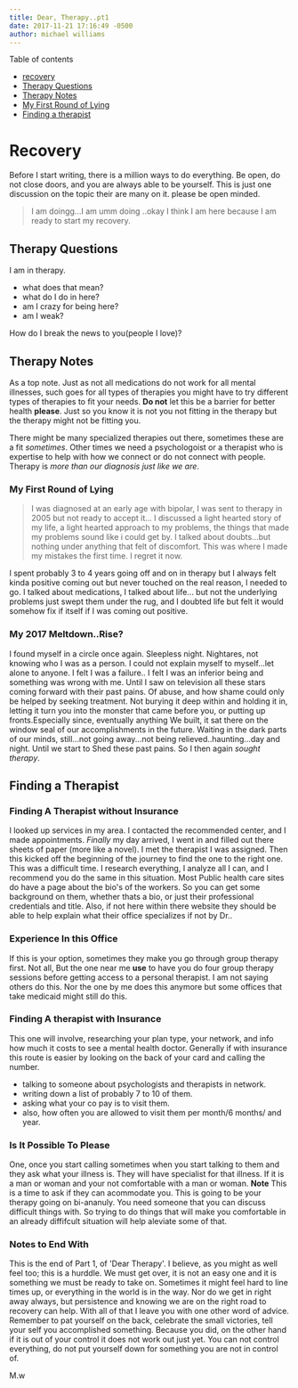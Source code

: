 ```yaml
---
title: Dear, Therapy..pt1
date: 2017-11-21 17:16:49 -0500
author: michael williams 
---
```

Table of contents
- [recovery](#recovery)
- [Therapy Questions](#therapy-questions)
- [Therapy Notes](#therapy-notes)
- [My First Round of Lying](#my-first-round-of-lying)
- [Finding a therapist](#finding-a-therapist)


# Recovery

Before I start writing, there is a million ways to do everything.
Be open, do not close doors, and you are always able to be yourself.
This is just one discussion on the topic their are many on it. please be open minded.

>I am doingg...I am umm doing ..okay I think I am here because I am ready to start my recovery.

## Therapy Questions

I am in therapy. 
- what does that mean?
- what do I do in here?
- am I crazy for being here?
- am I weak?

How do I break the news to you(people I love)?

## Therapy Notes

As a top note. Just as not all medications do not work for all mental illnesses, such goes for all types of therapies you might have to try different types of therapies to fit your needs. **Do not** let this be a barrier for better health **please**. Just so you know it is not you not fitting in the therapy but the therapy might not be fitting you.

There might be many specialized therapies out there, sometimes these are a fit _sometimes_. Other times we need a psychologoist or a therapist who is expertise to help with how we connect or do not connect with people. Therapy is _more than our diagnosis just like we are_. 

### My First Round of Lying 

>I was diagnosed at an early age with bipolar, I was sent to therapy in 2005 but not ready to accept it... I discussed a light hearted story of my life, a light hearted approach to my problems, the things that made my problems sound like i could get by. I talked about doubts...but nothing under anything that felt of discomfort. This was where I made my mistakes the first time. I regret it now.

I spent probably 3 to 4 years going off and on in therapy but I always felt kinda positive coming out but never touched on the real reason, I needed to go. I talked about medications, I talked about life... but not the underlying problems just swept them under the rug, and I doubted life but felt it would somehow fix if itself if I was coming out positive.

### My 2017 Meltdown..Rise?

I found myself in a circle once again. Sleepless night. Nightares, not knowing who I was as a person. I could not explain myself to myself...let alone to anyone. I felt I was a failure.. I felt I was an inferior being and something was wrong with me. Until I saw on television all these stars coming forward with their past pains. Of abuse, and how shame could only be helped by seeking treatment. Not burying it deep within and holding it in, letting it turn you into the monster that came before you, or putting up fronts.Especially since, eventually anything We built, it sat there on the window seal of our accomplishments in the future. Waiting in the dark parts of our minds, still...not going away...not being relieved..haunting...day and night. Until we start to Shed these past pains. So I then again _sought therapy_.

## Finding a Therapist 

### Finding A Therapist without Insurance

I looked up services in my area. I contacted the recommended center, and I made appointments. _Finally_ my day arrived, I went in and filled out there sheets of paper (more like a novel). I met the therapist I was assigned. Then this kicked off the beginning of the journey to find the one to the right one. This was a difficult time. I research everything, I analyze all I can, and I recommend you do the same in this situation. Most Public health care sites do have a page about the bio's of the workers. So you can get some background on them, whether thats a bio, or just their professional credentials and title. Also, if not here within there website they should be able to help explain what their office specializes if not by Dr..

### Experience In this Office

If this is your option, sometimes they make you go through group therapy first. Not all, But the one near me **use** to have you do four group therapy sessions before getting access to a personal therapist. I am not saying others do this. Nor the one by me does this anymore but some offices that take medicaid might still do this.

### Finding A therapist with Insurance

This one will involve, researching your plan type, your network, and info how much it costs to see a mental health doctor. Generally if with insurance this route is easier by looking on the back of your card and calling the number.
- talking to someone about psychologists and therapists in network.
- writing down a list of probably 7 to 10 of them.
- asking what your co pay is to visit them.
- also, how often you are allowed to visit them per month/6 months/ and year.

### Is It Possible To Please

One, once you start calling sometimes when you start talking to them and they ask what your illness is. They will have specialist for that illness. If it is a man or woman and your not comfortable with a man or woman. **Note** This is a time to ask if they can acommodate you. This is going to be your therapy going on bi-ananuly. You need someone that you can discuss difficult things with. So trying to do things that will make you comfortable in an already diffifcult situation will help aleviate some of that.

### Notes to End With

This is the end of Part 1, of 'Dear Therapy'. I believe, as you might as well feel too; this is a hurddle. We must get over, it is not an easy one and it is something we must be ready to take on. Sometimes it might feel hard to line times up, or everything in the world is in the way. Nor do we get in right away always, but persistence and knowing we are on the right road to recovery can help. With all of that I leave you with one other word of advice. Remember to pat yourself on the back, celebrate the small victories, tell your self you accomplished something. Because you did, on the other hand if it is out of your control it does not work out just yet. You can not control everything, do not put yourself down for something you are not in control of.

M.w